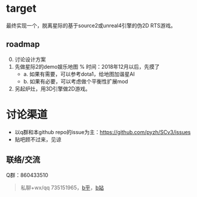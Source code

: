 # target

最终实现一个，脱离星际的基于source2或unreal4引擎的伪2D RTS游戏。


## roadmap


0. 讨论设计方案
1. 先做星际2的demo娱乐地图 % 时间：2018年12月以后，先摸了
    - a. 如果有需要，可以参考dota1，给地图加谐星AI
    - b. 如果有必要，可以考虑做个平衡性扩展mod
2. 另起炉灶，用3D引擎做2D游戏。

# 讨论渠道

- 以q群和本github repo的issue为主：https://github.com/pyzh/SCv3/issues
- 贴吧顾不过来，见谅

## 联络/交流

Q群：860433510

>私聊+wx/qq 735151965，[b乎](https://zhihu.com/people/101010)，[b站](https://space.bilibili.com/4237565/)
